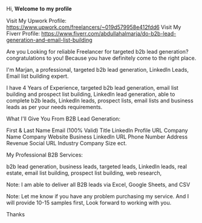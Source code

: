 Hi,
𝐖𝐞𝐥𝐜𝐨𝐦𝐞 𝐭𝐨 𝐦𝐲 𝐩𝐫𝐨𝐟𝐢𝐥𝐞

Visit My Upwork Profile: https://www.upwork.com/freelancers/~019d579958e412fdd6 
Visit My Fiverr Profile: https://www.fiverr.com/abdullahalmarja/do-b2b-lead-generation-and-email-list-building


Are you Looking for reliable Freelancer for targeted b2b lead generation? congratulations to you! Because you have definitely come to the right place.



I'm Marjan, a professional, targeted b2b lead generation, LinkedIn Leads, Email list building expert.



I have 4 Years of Experience, targeted b2b lead generation, email list building and prospect list building, LinkedIn lead generation, able to complete b2b leads, LinkedIn leads, prospect lists, email lists and business leads as per your needs requirements.



What I'll Give You From B2B Lead Generation:



First & Last Name
Email (100% Valid)
Title
LinkedIn Profile URL
Company Name
Company Website
Business LinkedIn URL
Phone Number
Address
Revenue
Social URL
Industry
Company Size ect.


My Professional B2B Services: 

b2b lead generation, business leads, targeted leads, LinkedIn leads, real estate, email list building, prospect list building, web research,



Note: I am able to deliver all B2B leads via Excel, Google Sheets, and CSV

Note: Let me know if you have any problem purchasing my service. And I will provide 10-15 samples first, Look forward to working with you.



Thanks
